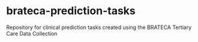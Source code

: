 # brateca-prediction-tasks
Repository for clinical prediction tasks created using the BRATECA Tertiary Care Data Collection
